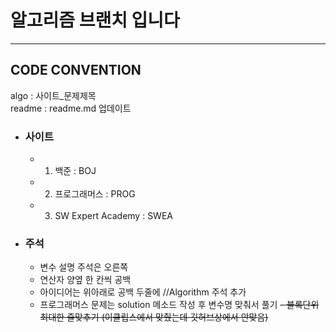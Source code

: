 # 알고리즘 브랜치 입니다
---

## CODE CONVENTION
algo : 사이트_문제제목  
readme : readme.md 업데이트

* ### 사이트
  - 1. 백준 : BOJ
  - 2. 프로그래머스 : PROG
  - 3. SW Expert Academy : SWEA

* ### 주석
  - 변수 설명 주석은 오른쪽
  - 연산자 양옆 한 칸씩 공백
  - 아이디어는 위아래로 공백 두줄에 //Algorithm 주석 추가
  - 프로그래머스 문제는 solution 메소드 작성 후 변수명 맞춰서 풀기
~~- 블록단위 최대한 줄맞추기 (이클립스에서 맞췄는데 깃허브상에서 안맞음)~~